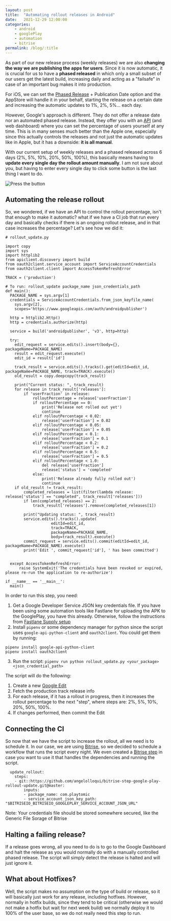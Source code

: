 ```yaml
---
layout: post
title:  "Automating rollout releases in Android"
date:   2021-12-29 12:00:00
categories: 
    - android
    - googlePlay
    - automation
    - bitrise    
permalink: /blog/:title
---
```


As part of our new release process (weekly releases) we are also **changing the way we are publishing the apps for users**. Since it is now automatic, it is crucial for us to have a **phased released** in which only a small subset of our users get the latest build, increasing daily and acting as a "failsafe" in case of an important bug makes it into production. 

For iOS, we can set the [Phased Release](https://help.apple.com/app-store-connect/#/dev3d65fcee1) + Publication Date option and the AppStore will handle it in your behalf, starting the release on a certain date and increasing the automatic updates to 1%, 2%, 5%... each day.

However, Google's approach is different. They do not offer a release date nor an automated phased release. Instead, they offer you with an [API](https://developers.google.com/android-publisher/api-ref/rest/v3/edits.tracks) (and web dashboard) where you can set the percentage of users yourself at any time. This is in many senses much better than the Apple one, especially since this actually controls the releases and not just the automatic updates like in Apple, but it has a downside: **it is all manual**.

With our current setup of weekly releases and a phased released across 6 days (2%, 5%, 10%, 20%, 50%, 100%), this basically means having to **update every single day the rollout amount manually**. I am not sure about you, but having to enter every single day to click some button is the last thing I want to do.

![Press the button](https://media.giphy.com/media/ZWbeEcbeo0cKI/giphy.gif)

## Automating the release rollout

So, we wondered, if we have an API to control the rollout percentage, isn't that enough to make it automatic? what if we have a CI job that run every day and basically checks if there is an ongoing rollout release, and in that case increases the percentage? Let's see how we did it:

```
# rollout_update.py

import copy
import sys
import httplib2
from apiclient.discovery import build
from oauth2client.service_account import ServiceAccountCredentials
from oauth2client.client import AccessTokenRefreshError

TRACK = ('production')

# To run: rollout_update package_name json_credentials_path
def main():
  PACKAGE_NAME = sys.argv[1]
  credentials = ServiceAccountCredentials.from_json_keyfile_name(
    sys.argv[2],
    scopes='https://www.googleapis.com/auth/androidpublisher')

  http = httplib2.Http()
  http = credentials.authorize(http)

  service = build('androidpublisher', 'v3', http=http)

  try:
    edit_request = service.edits().insert(body={}, packageName=PACKAGE_NAME)
    result = edit_request.execute()
    edit_id = result['id']

    track_result = service.edits().tracks().get(editId=edit_id, packageName=PACKAGE_NAME, track=TRACK).execute()
    old_result = copy.deepcopy(track_result)

    print("Current status: ", track_result)
    for release in track_result['releases']:
        if 'userFraction' in release:
            rolloutPercentage = release['userFraction']
            if rolloutPercentage == 0:
                print('Release not rolled out yet')
                continue
            elif rolloutPercentage < 0.02:
                release['userFraction'] = 0.02                         
            elif rolloutPercentage < 0.05:
                release['userFraction'] = 0.05
            elif rolloutPercentage < 0.1:
                release['userFraction'] = 0.1
            elif rolloutPercentage < 0.2:
                release['userFraction'] = 0.2
            elif rolloutPercentage < 0.5:
                release['userFraction'] = 0.5
            elif rolloutPercentage < 1.0:
                del release['userFraction']
                release['status'] = 'completed'
            else:
                print('Release already fully rolled out')
                continue        
    if old_result != track_result:
        completed_releases = list(filter(lambda release: release['status'] == "completed", track_result['releases']))
        if len(completed_releases) == 2:
            track_result['releases'].remove(completed_releases[1])

        print("Updating status: ", track_result)
        service.edits().tracks().update(
                    editId=edit_id,
                    track=TRACK,
                    packageName=PACKAGE_NAME,
                    body=track_result).execute()
        commit_request = service.edits().commit(editId=edit_id, packageName=PACKAGE_NAME).execute()
        print('Edit ', commit_request['id'], ' has been committed')    


  except AccessTokenRefreshError:
      raise SystemExit('The credentials have been revoked or expired, please re-run the application to re-authorize')

if __name__ == '__main__':
  main()
```

In order to run this step, you need:
1. Get a Google Developer Service JSON key credentials file. If you have been using some automation tools like Fastlane for uploading the APK to the GooglePlay, you have this already. Otherwise, follow the instructions from [Fastlane Supply setup](https://docs.fastlane.tools/actions/supply/)
2. Install `pipenv` or some dependency manager for python since the script uses `google-api-python-client` and `oauth2client`. You could get them by running: 
```
pipenv install google-api-python-client                            
pipenv install oauth2client
```
3. Run the script:
`pipenv run python rollout_update.py <your_package> <json_credential_path>`

The script will do the following:
1. Create a new [Google Edit](https://developers.google.com/android-publisher/edits)
2. Fetch the production track release info
3. For each release, if it has a rollout in progress, then it increases the rollout percentage to the next "step", where steps are: 2%, 5%, 10%, 20%, 50%, 100%.
4. If changes performed, then commit the Edit

## Connecting the CI
So now that we have the script to increase the rollout, all we need is to schedule it. In our case, we are using [Bitrise](https://www.bitrise.io/), so we decided to schedule a workflow that runs the script every night. We even created a [Bitrise step](https://github.com/angelolloqui/bitrise-step-google-play-rollout-update) in case you want to use it that handles the dependencies and running the script.

```
  update_rollout:
    steps:
    - git::https://github.com/angelolloqui/bitrise-step-google-play-rollout-update.git@master:
        inputs:
        - package_name: com.playtomic
        - service_account_json_key_path: "$BITRISEIO_BITRISEIO_GOOGLEPLAY_SERVICE_ACCOUNT_JSON_URL"
```
Note: Your credentials file should be stored somewhere secured, like the Generic File Sorage of Bitrise

## Halting a failing release?
If a release goes wrong, all you need to do is to go to the Google Dashboard and halt the release as you would normally do with a manually controlled phased release. The script will simply detect the release is halted and will just ignore it.

## What about Hotfixes?
Well, the script makes no assumption on the type of build or release, so it will basically just work for any release, including hotfixes. However, normally in hotfix builds, since they tend to be critical (otherwise we would not make a hotfix but wait for next week build) we normally deploy it to 100% of the user base, so we do not really need this step to run.



